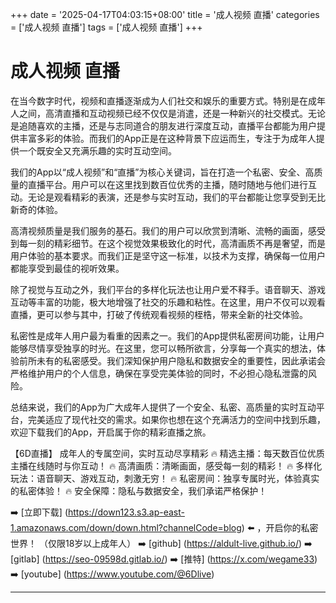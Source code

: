 +++
date = '2025-04-17T04:03:15+08:00'
title = '成人视频 直播'
categories = ['成人视频 直播']
tags = ['成人视频 直播']
+++

# 成人视频 直播

在当今数字时代，视频和直播逐渐成为人们社交和娱乐的重要方式。特别是在成年人之间，高清直播和互动视频已经不仅仅是消遣，还是一种新兴的社交模式。无论是追随喜欢的主播，还是与志同道合的朋友进行深度互动，直播平台都能为用户提供丰富多彩的体验。而我们的App正是在这种背景下应运而生，专注于为成年人提供一个既安全又充满乐趣的实时互动空间。

我们的App以“成人视频”和“直播”为核心关键词，旨在打造一个私密、安全、高质量的直播平台。用户可以在这里找到数百位优秀的主播，随时随地与他们进行互动。无论是观看精彩的表演，还是参与实时互动，我们的平台都能让您享受到无比新奇的体验。

高清视频质量是我们服务的基石。我们的用户可以欣赏到清晰、流畅的画面，感受到每一刻的精彩细节。在这个视觉效果极致化的时代，高清画质不再是奢望，而是用户体验的基本要求。而我们正是坚守这一标准，以技术为支撑，确保每一位用户都能享受到最佳的视听效果。

除了视觉与互动之外，我们平台的多样化玩法也让用户爱不释手。语音聊天、游戏互动等丰富的功能，极大地增强了社交的乐趣和粘性。在这里，用户不仅可以观看直播，更可以参与其中，打破了传统观看视频的桎梏，带来全新的社交体验。

私密性是成年人用户最为看重的因素之一。我们的App提供私密房间功能，让用户能够尽情享受独享的时光。在这里，您可以畅所欲言，分享每一个真实的想法，体验前所未有的私密感受。我们深知保护用户隐私和数据安全的重要性，因此承诺会严格维护用户的个人信息，确保在享受完美体验的同时，不必担心隐私泄露的风险。

总结来说，我们的App为广大成年人提供了一个安全、私密、高质量的实时互动平台，完美适应了现代社交的需求。如果你也想在这个充满活力的空间中找到乐趣，欢迎下载我们的App，开启属于你的精彩直播之旅。

【6D直播】
成年人的专属空间，实时互动尽享精彩
🔥 精选主播：每天数百位优质主播在线随时与你互动！
🔥 高清画质：清晰画面，感受每一刻的精彩！
🔥 多样化玩法：语音聊天、游戏互动，刺激无穷！
🔥 私密房间：独享专属时光，体验真实的私密体验！
🔥 安全保障：隐私与数据安全，我们承诺严格保护！

➡️ [立即下载] (https://down123.s3.ap-east-1.amazonaws.com/down/down.html?channelCode=blog) ⬅️ ，开启你的私密世界！
（仅限18岁以上成年人）
➡️ [github] (https://aldult-live.github.io/)
➡️ [gitlab] (https://seo-09598d.gitlab.io/)
➡️ [推特] (https://x.com/wegame33)
➡️ [youtube] (https://www.youtube.com/@6Dlive)

---
